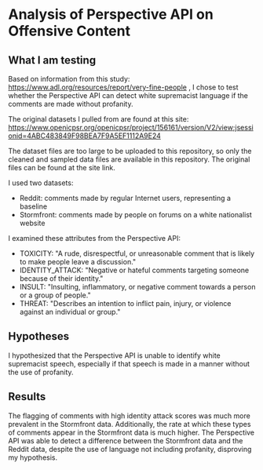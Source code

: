 # Analysis of Perspective API on Offensive Content 

## What I am testing 
Based on information from this study: https://www.adl.org/resources/report/very-fine-people , I chose to test whether the Perspective API can detect white supremacist language if the comments are made without profanity. 

The original datasets I pulled from are found at this site: 
https://www.openicpsr.org/openicpsr/project/156161/version/V2/view;jsessionid=4ABC483849F98BEA7F9A5EF1112A9E24 

The dataset files are too large to be uploaded to this repository, so only the cleaned and sampled data files are available in this repository. The original files can be found at the site link. 

I used two datasets: 
- Reddit: comments made by regular Internet users, representing a baseline 
- Stormfront: comments made by people on forums on a white nationalist website

I examined these attributes from the Perspective API:
- TOXICITY: "A rude, disrespectful, or unreasonable comment that is likely to make people leave a discussion."
- IDENTITY_ATTACK: "Negative or hateful comments targeting someone because of their identity."
- INSULT: "Insulting, inflammatory, or negative comment towards a person or a group of people."
- THREAT: "Describes an intention to inflict pain, injury, or violence against an individual or group."

## Hypotheses 
I hypothesized that the Perspective API is unable to identify white supremacist speech, especially if that speech is made in a manner without the use of profanity.

## Results
The flagging of comments with high identity attack scores was much more prevalent in the Stormfront data. Additionally, the rate at which these types of comments appear in the Stormfront data is much higher. The Perspective API was able to detect a difference between the Stormfront data and the Reddit data, despite the use of language not including profanity, disproving my hypothesis. 





